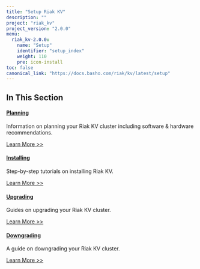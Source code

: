 ```yaml
---
title: "Setup Riak KV"
description: ""
project: "riak_kv"
project_version: "2.0.0"
menu:
  riak_kv-2.0.0:
    name: "Setup"
    identifier: "setup_index"
    weight: 110
    pre: icon-install
toc: false
canonical_link: "https://docs.basho.com/riak/kv/latest/setup"
---
```


[plan index]: ../setup/planning
[install index]: ../setup/installing
[upgrade index]: ../setup/upgrading
[downgrade]: ../setup/upgrading/downgrade

## In This Section

#### [Planning][plan index]

Information on planning your Riak KV cluster including software & hardware recommendations.

[Learn More >>][plan index]

#### [Installing][install index]

Step-by-step tutorials on installing Riak KV.

[Learn More >>][install index]

#### [Upgrading][upgrade index]

Guides on upgrading your Riak KV cluster.

[Learn More >>][upgrade index]

#### [Downgrading][downgrade]

A guide on downgrading your Riak KV cluster.

[Learn More >>][downgrade]

